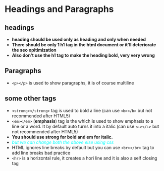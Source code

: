 # Headings and Paragraphs

## headings

- **heading should be used only as heading and only when needed**
- **There should be only 1 h1 tag in the html document or it'll deteriorate the seo opitimization**
- <b>Also don't use the h1 tag to make the heading bold, very very wrong</b>

## Paragraphs

- `<p></p>` is used to show paragraphs, it is of course multiline

## some other tags

- `<strong></strong>` tag is used to bold a line (can use `<b></b>` but not recommended after HTML5)
- `<em></em>` (**emphasis**) tag is the which is used to show emphasis to a line or a word. It by default auto turns it into a italic (can use `<i></i>` but not recommended after HTML5)
- **You should use strong for bold and em for italic.**
- <span style="color: cyan;">_but we can change both the above else using css_</span>
- HTML ignores line breaks by default but you can use `<br></br>` tag to  add line breaks bad practice
- `<hr>` is a horizontal rule, it creates a hori line and it is also a self closing tag
